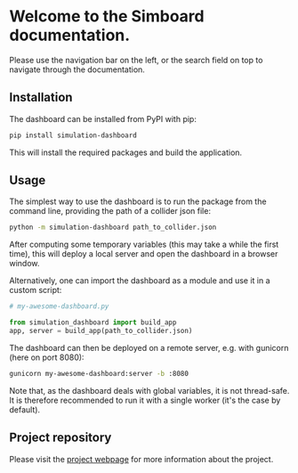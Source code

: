 # Welcome to the Simboard documentation.

Please use the navigation bar on the left, or the search field on top to navigate through the documentation.

## Installation

The dashboard can be installed from PyPI with pip:

```bash
pip install simulation-dashboard
```

This will install the required packages and build the application.


## Usage

The simplest way to use the dashboard is to run the package from the command line, providing the path of a collider json file:

```bash
python -m simulation-dashboard path_to_collider.json
```

After computing some temporary variables (this may take a while the first time), this will deploy a local server and open the dashboard in a browser window.

Alternatively, one can import the dashboard as a module and use it in a custom script:

```python
# my-awesome-dashboard.py

from simulation_dashboard import build_app
app, server = build_app(path_to_collider.json)
```

The dashboard can then be deployed on a remote server, e.g. with gunicorn (here on port 8080):

```bash
gunicorn my-awesome-dashboard:server -b :8080
```

Note that, as the dashboard deals with global variables, it is not thread-safe. It is therefore recommended to run it with a single worker (it's the case by default).


## Project repository

Please visit the [project webpage](https://github.com/ColasDroin/simulation-dashboard) for more information about the project.
